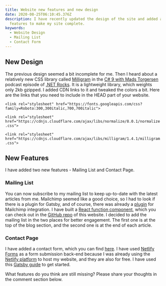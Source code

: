 ```yaml
---
title: Website new features and new design
date: 2020-08-25T06:10:45.376Z
description: I have recently updated the design of the site and added a few new
  features to make my site complete.
keywords:
  - Website Design
  - Mailing List
  - Contact Form
---
```

## New Design

The previous design seemed a bit incomplete for me. Then I heard about a relatively new CSS library called [Milligram](https://milligram.io/) in the [C# 9 with Mads Torgersen](https://open.spotify.com/episode/2IPwqSVfQGTStMwadIHtLV?si=zgOce7IWTA6nsNU9Dyf1CA) podcast episode of [.NET Rocks](https://dotnetrocks.com/). It is a lightweight library, which weights only 2kb gzipped. I added CDN links to it and tweaked the colors a bit. Here are the links that you need to include in the HEAD part of your website.

`<link rel="stylesheet" href="https://fonts.googleapis.com/css?family=Roboto:300,300italic,700,700italic">`

`<link rel="stylesheet" href="https://cdnjs.cloudflare.com/ajax/libs/normalize/8.0.1/normalize.css">`

`<link rel="stylesheet" href="https://cdnjs.cloudflare.com/ajax/libs/milligram/1.4.1/milligram.css">`

## New Features

I have added two new features - Mailing List and Contact Page.

### Mailing List

You can now subscribe to my mailing list to keep up-to-date with the latest articles from me. Mailchimp seemed like a good choice, so I had to look if there is a plugin for Gatsby, and of course, there was already a [plugin](https://www.gatsbyjs.com/plugins/gatsby-plugin-mailchimp/) for Mailchimp integration. I have built a [React function component](https://reactjs.org/docs/components-and-props.html#function-and-class-components), which you can check out in the [GitHub repo](https://github.com/viktors-telle/personal-blog/blob/master/src/components/emailList.js) of this website. I decided to add the mailing list in the two places for better engagement. The first one is at the top of the blog section, and the second one is at the end of each article.

### Contact Page

I have added a contact form, which you can find [here](https://www.viktorstelle.com/contact). I have used [Netlify Forms](https://docs.netlify.com/forms/setup/#html-forms) as a form submission back-end because I was already using the [Netlify platform](https://www.netlify.com/) to host my website, and they are also for free. I have used this [Gatsby guide](https://www.gatsbyjs.com/docs/building-a-contact-form/#netlify) to get started.



What features do you think are still missing? Please share your thoughts in the comment section below.